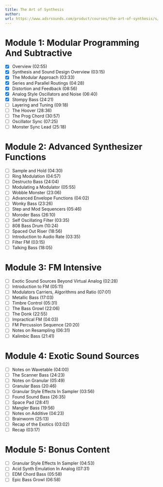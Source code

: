 ```yaml
---
title: The Art of Synthesis
author:
url: https://www.adsrsounds.com/product/courses/the-art-of-synthesis/s/
---
```


# Module 1: Modular Programming And Subtractive

- [x] Overview (02:55)
- [x] Synthesis and Sound Design Overview (03:15)
- [x] The Modular Approach (03:33)
- [x] Series and Parallel Routings (04:28)
- [x] Distortion and Feedback (08:56)
- [x] Analog Style Oscillators and Noise (06:40)
- [x] Stompy Bass (24:21)
- [ ] Layering and Tuning (09:18)
- [ ] The Hoover (28:36)
- [ ] The Prog Chord (30:57)
- [ ] Oscillator Sync (07:25)
- [ ] Monster Sync Lead (25:18)

# Module 2: Advanced Synthesizer Functions

- [ ] Sample and Hold (04:30)
- [ ] Ring Modulation (04:57)
- [ ] Destructo Bass (24:04)
- [ ] Modulating a Modulator (05:55)
- [ ] Wobble Monster (23:06)
- [ ] Advanced Envelope Functions (04:02)
- [ ] Wonky Bass (23:26)
- [ ] Step and Mod Sequencers (05:46)
- [ ] Moroder Bass (26:10)
- [ ] Self Oscillating Filter (03:35)
- [ ] 808 Bass Drum (10:24)
- [ ] Spaced Out Riser (18:56)
- [ ] Introduction to Audio Rate (03:35)
- [ ] Filter FM (03:15)
- [ ] Talking Bass (18:05)

# Module 3: FM Intensive

- [ ] Exotic Sound Sources Beyond Virtual Analog (02:28)
- [ ] Introduction to FM (05:11)
- [ ] Modulators Carriers, Algorithms and Ratio (07:01)
- [ ] Metallic Bass (17:03)
- [ ] Timbre Control (05:31)
- [ ] The Bass Growl (22:06)
- [ ] The Donk (22:55)
- [ ] Impractical FM (04:03)
- [ ] FM Percussion Sequence (20:20)
- [ ] Notes on Resampling (06:31)
- [ ] Kalimbic Bass (21:41)

# Module 4: Exotic Sound Sources

- [ ] Notes on Wavetable (04:00)
- [ ] The Scanner Bass (24:23)
- [ ] Notes on Granular (05:49)
- [ ] Granular Bass (20:46)
- [ ] Granular Style Effects In Sampler (03:56)
- [ ] Found Sound Bass (26:35)
- [ ] Space Pad (28:41)
- [ ] Mangler Bass (19:56)
- [ ] Notes on Additive (04:23)
- [ ] Brainworm (25:13)
- [ ] Recap of the Exotics (03:02)
- [ ] Recap (03:17)

# Module 5: Bonus Content

- [ ] Granular Style Effects In Sampler (04:53)
- [ ] Acid Synth Emulation In Analog (07:31)
- [ ] EDM Chord Bass (05:58)
- [ ] Epic Bass Growl (06:58)
